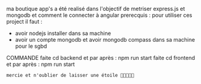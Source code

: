 ma boutique app's a été realisé dans l'objectif de metriser express.js et mongodb et comment le connecter à angular 
prerecquis : 
pour utiliser ces project il faut : 
 - avoir nodejs installer dans sa machine 
 - avoir un compte mongodb et avoir mongodb compass dans sa machine pour le sgbd 

 COMMANDE 
   faite cd backend et par après : npm run start 
    faite cd frontend et par après : npm run start 


    mercie et n'oublier de laisser une étoile 🙏🙏🙏🙏🙏
   

